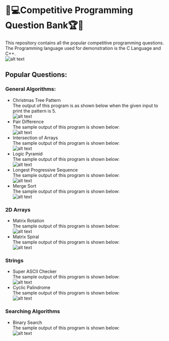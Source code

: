 # 🎯💻Competitive Programming Question Bank🏆🏅
This repository contains all the popular competitive programming questions. The Programming language used for demonstration is the C Language and C++.\
 ![alt text](https://raw.githubusercontent.com/smv1999/CompetitiveProgrammingQuestionBank/master/General%20Questions/mainimage.png)

## Popular Questions:
### General Algorithms:
* Christmas Tree Pattern\
 The output of this program is as shown below when the given input to print the pattern is 5.\
 ![alt text](https://raw.githubusercontent.com/smv1999/CompetitiveProgrammingQuestionBank/master/General%20Questions/christmas_tree.png)
* Pair Difference\
The sample output of this program is shown below:\
 ![alt text](https://raw.githubusercontent.com/smv1999/CompetitiveProgrammingQuestionBank/master/General%20Questions/find_pair_difference.png)
* Intersection of Arrays\
The sample output of this program is shown below:\
 ![alt text](https://raw.githubusercontent.com/smv1999/CompetitiveProgrammingQuestionBank/master/General%20Questions/intersection_of_arrays.png)
* Logic Pyramid\
The sample output of this program is shown below:\
 ![alt text](https://raw.githubusercontent.com/smv1999/CompetitiveProgrammingQuestionBank/master/General%20Questions/logic_pyramid.png)
* Longest Progressive Sequence\
The sample output of this program is shown below:\
 ![alt text](https://raw.githubusercontent.com/smv1999/CompetitiveProgrammingQuestionBank/master/General%20Questions/longest_progressive_sequence.png)
* Merge Sort\
The sample output of this program is shown below:\
 ![alt text](https://raw.githubusercontent.com/smv1999/CompetitiveProgrammingQuestionBank/master/General%20Questions/merge_sort%20.png)

### 2D Arrays
* Matrix Rotation\
The sample output of this program is shown below:\
 ![alt text](https://raw.githubusercontent.com/smv1999/CompetitiveProgrammingQuestionBank/master/2D%20Arrays/matrix_rotation.png)
* Matrix Spiral\
The sample output of this program is shown below:\
 ![alt text](https://raw.githubusercontent.com/smv1999/CompetitiveProgrammingQuestionBank/master/2D%20Arrays/matrix_spiral%20.png)
 
### Strings
* Super ASCII Checker\
The sample output of this program is shown below:\
 ![alt text](https://raw.githubusercontent.com/smv1999/CompetitiveProgrammingQuestionBank/master/Strings/super_ascii_checker%20.png)
* Cyclic Palindrome\
The sample output of this program is shown below:\
 ![alt text](https://raw.githubusercontent.com/smv1999/CompetitiveProgrammingQuestionBank/master/Strings/cyclic_palindrome%20.png)

### Searching Algorithms
* Binary Search\
The sample output of this program is shown below:\
 ![alt text](https://raw.githubusercontent.com/smv1999/CompetitiveProgrammingQuestionBank/master/Searching%20Algorithm/binary_search%20.png)
